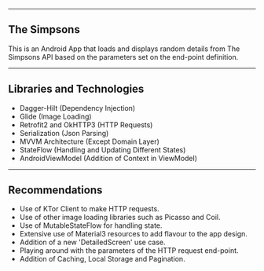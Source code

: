 -------------------------------------------------
The Simpsons
-------------------------------------------------
This is an Android App that loads and displays random details from The Simpsons API based on the parameters set on the end-point definition.



-----------------------------
Libraries and Technologies
-----------------------------
- Dagger-Hilt (Dependency Injection)
- Glide (Image Loading)
- Retrofit2 and OkHTTP3 (HTTP Requests)
- Serialization (Json Parsing)
- MVVM Architecture (Except Domain Layer)
- StateFlow (Handling and Updating Different States)
- AndroidViewModel (Addition of Context in ViewModel)



--------------------------------------------
Recommendations
--------------------------------------------
- Use of KTor Client to make HTTP requests.
- Use of other image loading libraries such as Picasso and Coil.
- Use of MutableStateFlow for handling state.
- Extensive use of Material3 resources to add flavour to the app design.
- Addition of a new 'DetailedScreen' use case.
- Playing around with the parameters of the HTTP request end-point.
- Addition of Caching, Local Storage and Pagination.